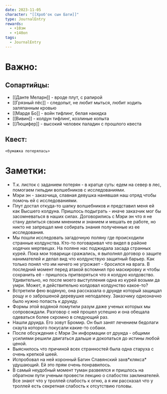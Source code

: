 ```yaml
---
date: 2023-11-05
character: "[[Хроб'ок сын Бати]]"
type: JournalEntry
rewards:
  - +10зм
  - +140оп
tags:
  - JournalEntry
---
```

# Важно:
## Сопартийцы:
- [[Данте Меларн]] - вроде плут, с рапирой
- [[Грязный пёс]] - следопыт, не любит мыться, любит ходить заляпанным кровью
- [[Марде Бо]] - войн тифлинг, белая накидка
- [[Вивин]] - колдун тифлинг, козлиные копыта
- [[Люцифер]] - высокий человек паладин с прошлого квеста
## Квест:
```
<бумажка потерялась>
```

# Заметки:
- Т.к. листок с заданием потерян - в кратце суть: едем на север в лес, помогаем гильдии волшебников с исследованиями.
- Мэри эн - заказчица, славная девушка нанявшая наш отряд чтобы помочь ей с исследованиями.
- Плут достал откуда-то шапку волшебников и представил меня ей как Высшего колдуна. Пришлось подыграть - иначе заказчик мог бы засомневаться в наших силах. Договорились с Мэри эн что я не стану делиться своим мнением и знанием и мешать ее работе, но никто не запрещал мне собирать знания полученные из ее исследования.
- Мы пошли исследовать загадочную поляну где происходили странные колдунства. Кто-то поговаривал что видел в районе ходячих мертвецах. На поляне нас поджидала засада странных курей. Пока мои товарищи сражались, я выполнял договор о защите нанимателей и делал вид что колдунствую защитный барьер. Как только понял что им ничего не угрожает - бросился на врага. В последний момент перед атакой вспомнил про маскировку и чтобы сохранить её - пришлось притворяться что я колдую колдовство. Удивительно, но после моего выступления одна из курей возьми да умри. Может, я действительно колдовал колдунство какое-то?
- Встретили фею водяную, она рассказала о друиде который защищал рощу и о заброшеной деревушке неподалеку. Заказчику однозначно было нужно попасть к друиду.
- Формы этой водяной помутили разум даже ученых которых мы сопровождали. Разговор с ней прошел успешно и она обещала одеваться более скромно в следующий раз.
- Нашли друида. Его зовут Бромир. Он был занят лечением бедолаги скаута которого покусали какие-то собаки.
- После обсуждения с Мэри Эн информации от друида - общими усилиями решили двигаться дальше и докопаться до истины любой ценой.
- Выяснилось что причиной всех странностей была одна старуха с очень крепкой шеей. 
- Испробовал на ней коронный Батин Славянский захв\*клякса\* удушающий. Ей это прям очень понравилось.
- В самый неудобный момент туман развеялся и пришлось на обратном пути ученым провести лекцию о слабостях заклинателей. Все знают что у троллей слабость к огню, а я им рассказал что у троллей есть секретная слабость к отсутствию головы.